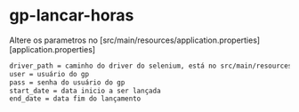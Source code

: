 # gp-lancar-horas

Altere os parametros no [src/main/resources/application.properties][application.properties]

```sh
driver_path = caminho do driver do selenium, está no src/main/resources/driver)necessário caminho absoluto
user = usuário do gp
pass = senha do usuário do gp
start_date = data inicio a ser lançada
end_date = data fim do lançamento
```
